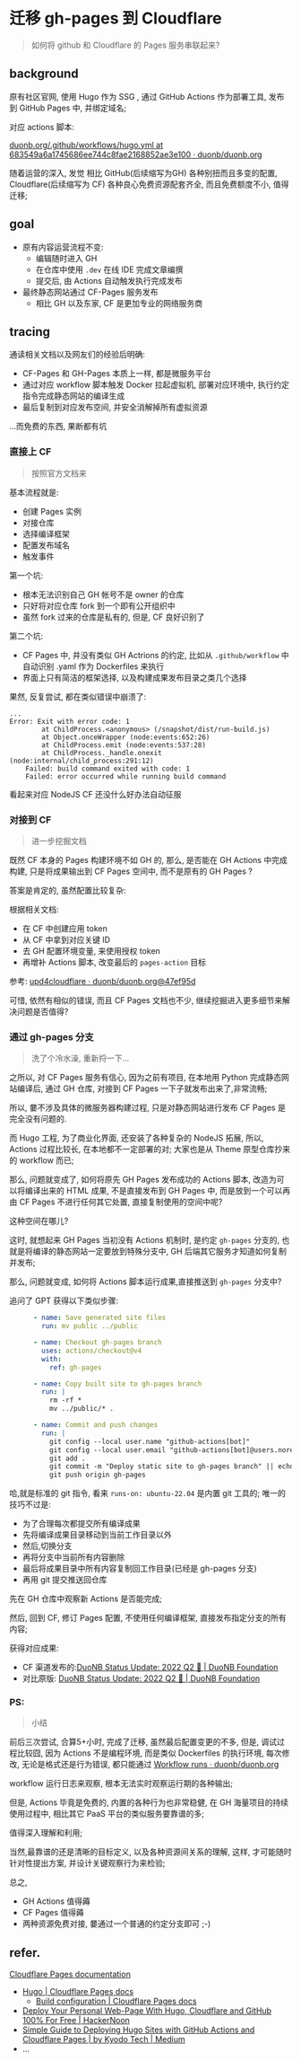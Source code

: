 # 迁移 gh-pages 到 Cloudflare
> 如何将 github 和 Cloudflare 的 Pages 服务串联起来?

## background
原有社区官网, 使用 Hugo 作为 SSG ,
通过 GitHub Actions 作为部署工具,
发布到 GitHub Pages 中, 并绑定域名;

对应 actions 脚本:

[duonb.org/.github/workflows/hugo.yml at 683549a6a1745686ee744c8fae2168852ae3e100 · duonb/duonb.org](https://github.com/duonb/duonb.org/blob/683549a6a1745686ee744c8fae2168852ae3e100/.github/workflows/hugo.yml)

随着运营的深入, 发觉 相比 GitHub(后续缩写为GH) 各种别扭而且多变的配置,
Cloudflare(后续缩写为 CF) 各种良心免费资源配套齐全, 而且免费额度不小,
值得迁移;

## goal

- 原有内容运营流程不变:
    - 编辑随时进入 GH
    - 在仓库中使用 `.dev` 在线 IDE 完成文章编撰
    - 提交后, 由 Actions 自动触发执行完成发布
- 最终静态网站通过 CF-Pages 服务发布
    - 相比 GH 以及东家, CF 是更加专业的网络服务商

## tracing

通读相关文档以及网友们的经验后明确:

- CF-Pages 和 GH-Pages 本质上一样, 都是微服务平台
- 通过对应 workflow 脚本触发 Docker 拉起虚拟机, 部署对应环境中, 执行约定指令完成静态网站的编译生成
- 最后复制到对应发布空间, 并安全消解掉所有虚拟资源


...而免费的东西, 果断都有坑

### 直接上 CF
> 按照官方文档来

基本流程就是:

- 创建 Pages 实例
- 对接仓库
- 选择编译框架
- 配置发布域名
- 触发事件

第一个坑:

- 根本无法识别自己 GH 帐号不是 owner 的仓库
- 只好将对应仓库 fork 到一个即有公开组织中
- 虽然 fork 过来的仓库是私有的, 但是, CF 良好识别了

第二个坑:

- CF Pages 中, 并没有类似 GH Actrions 的约定, 比如从 `.github/workflow` 中自动识别 .yaml 作为 Dockerfiles 来执行
- 界面上只有简洁的框架选择, 以及构建成果发布目录之类几个选择

果然, 反复尝试, 都在类似错误中崩溃了:

```
...
Error: Exit with error code: 1
	    at ChildProcess.<anonymous> (/snapshot/dist/run-build.js)
	    at Object.onceWrapper (node:events:652:26)
	    at ChildProcess.emit (node:events:537:28)
	    at ChildProcess._handle.onexit (node:internal/child_process:291:12)
	Failed: build command exited with code: 1
	Failed: error occurred while running build command
```

看起来对应 NodeJS CF 还没什么好办法自动征服

### 对接到 CF
> 进一步挖掘文档

既然 CF 本身的 Pages 构建环境不如 GH 的,
那么, 是否能在 GH Actions 中完成构建,
只是将成果输出到 CF Pages 空间中, 而不是原有的 GH Pages ?

答案是肯定的, 虽然配置比较复杂:

根据相关文档: 

- 在 CF 中创建应用 token
- 从 CF 中拿到对应关键 ID
- 去 GH 配置环境变量, 来使用授权 token
- 再增补 Actions 脚本, 改变最后的 `pages-action` 目标

参考: [upd4cloudflare · duonb/duonb.org@47ef95d](https://github.com/duonb/duonb.org/commit/47ef95d0255111606b975860850d9798b21f941f)

可惜, 依然有相似的错误,
而且 CF Pages 文档也不少,
继续挖掘进入更多细节来解决问题是否值得?


### 通过 gh-pages 分支
> 洗了个冷水澡, 重新捋一下...

之所以, 对 CF Pages 服务有信心, 因为之前有项目,
在本地用 Python 完成静态网站编译后, 通过 GH 仓库, 
对接到 CF Pages 一下子就发布出来了,非常流畅;

所以, 嘦不涉及具体的微服务器构建过程, 只是对静态网站进行发布 CF Pages 是完全没有问题的.

而 Hugo 工程, 为了商业化界面, 还安装了各种复杂的 NodeJS 拓展,
所以, Actions 过程比较长, 在本地都不一定部署的对;
大家也是从 Theme 原型仓库抄来的 workflow 而已;

那么, 问题就变成了, 如何将原先 GH Pages 发布成功的 Actions 脚本,
改造为可以将编译出来的 HTML 成果, 不是直接发布到 GH Pages 中,
而是放到一个可以再由 CF Pages 不进行任何其它处置, 直接复制使用的空间中呢?

这种空间在哪儿?

这时, 就想起来 GH Pages 当初没有 Actions 机制时,
是约定 `gh-pages` 分支的, 
也就是将编译的静态网站一定要放到特殊分支中,
GH 后端其它服务才知道如何复制并发布;

那么, 问题就变成, 如何将 Actions 脚本运行成果,直接推送到 `gh-pages` 分支中?

追问了 GPT 获得以下类似步骤:

```yaml
      - name: Save generated site files
        run: mv public ../public

      - name: Checkout gh-pages branch
        uses: actions/checkout@v4
        with:
          ref: gh-pages

      - name: Copy built site to gh-pages branch
        run: |
          rm -rf *
          mv ../public/* .

      - name: Commit and push changes
        run: |
          git config --local user.name "github-actions[bot]"
          git config --local user.email "github-actions[bot]@users.noreply.github.com"
          git add .
          git commit -m "Deploy static site to gh-pages branch" || echo "No changes to commit"
          git push origin gh-pages
```

哈,就是标准的 git 指令, 看来 `runs-on: ubuntu-22.04` 是内置 git 工具的;
唯一的技巧不过是:

- 为了合理每次都提交所有编译成果
- 先将编译成果目录移动到当前工作目录以外
- 然后,切换分支
- 再将分支中当前所有内容删除
- 最后将成果目录中所有内容复制回工作目录(已经是 gh-pages 分支)
- 再用 git 提交推送回仓库

先在 GH 仓库中观察新 Actions 是否能完成;

然后, 回到 CF, 修订 Pages 配置, 不使用任何编译框架, 直接发布指定分支的所有内容;

获得对应成果:

- CF 渠道发布的:[DuoNB Status Update: 2022 Q2 🚀 | DuoNB Foundation](https://cf.duonb.org/blog/2022/02/15/duonb-status-update-2022-q2/)
-  对比原版: [DuoNB Status Update: 2022 Q2 🚀 | DuoNB Foundation](https://cf.duonb.org/blog/2022/02/15/duonb-status-update-2022-q2/)



### PS:
> 小结

前后三次尝试, 合算5+小时, 完成了迁移,
虽然最后配置变更的不多,
但是, 调试过程比较囧, 因为 Actions 不是编程环境,
而是类似 Dockerfiles 的执行环境,
每次修改, 无论是格式还是行为错误, 都只能通过
[Workflow runs · duonb/duonb.org](https://github.com/duonb/duonb.org/actions)

workflow 运行日志来观察, 根本无法实时观察运行期的各种输出;

但是, Actions 毕竟是免费的, 内置的各种行为也非常稳健,
在 GH 海量项目的持续使用过程中, 相比其它 PaaS 平台的类似服务要靠谱的多;

值得深入理解和利用;

当然,最靠谱的还是清晰的目标定义, 以及各种资源间关系的理解,
这样, 才可能随时针对性提出方案, 并设计关键观察行为来检验;

总之, 

- GH Actions 值得薅
- CF Pages 值得薅
- 两种资源免费对接, 嘦通过一个普通的约定分支即可 ;-)

## refer.

[Cloudflare Pages documentation](https://developers.cloudflare.com/pages/)

- [Hugo | Cloudflare Pages docs](https://developers.cloudflare.com/pages/framework-guides/deploy-a-hugo-site/)
    - [Build configuration | Cloudflare Pages docs](https://developers.cloudflare.com/pages/configuration/build-configuration/)
- [Deploy Your Personal Web\-Page With Hugo, Cloudflare and GitHub 100% For Free \| HackerNoon](https://hackernoon.com/deploy-your-personal-web-page-with-hugo-cloudflare-and-github-100percent-for-free)
- [Simple Guide to Deploying Hugo Sites with GitHub Actions and Cloudflare Pages \| by Kyodo Tech \| Medium](https://medium.com/@kyodo-tech/simple-guide-to-deploying-hugo-sites-with-github-actions-and-cloudflare-pages-2a53ddfb7533)
- ...